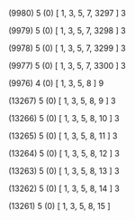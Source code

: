 (9980) 5 (0) [ 1, 3, 5, 7, 3297 ] 3 


(9979) 5 (0) [ 1, 3, 5, 7, 3298 ] 3 


(9978) 5 (0) [ 1, 3, 5, 7, 3299 ] 3 


(9977) 5 (0) [ 1, 3, 5, 7, 3300 ] 3 


(9976) 4 (0) [ 1, 3, 5, 8 ] 9 


(13267) 5 (0) [ 1, 3, 5, 8, 9 ] 3 


(13266) 5 (0) [ 1, 3, 5, 8, 10 ] 3 


(13265) 5 (0) [ 1, 3, 5, 8, 11 ] 3 


(13264) 5 (0) [ 1, 3, 5, 8, 12 ] 3 


(13263) 5 (0) [ 1, 3, 5, 8, 13 ] 3 


(13262) 5 (0) [ 1, 3, 5, 8, 14 ] 3 


(13261) 5 (0) [ 1, 3, 5, 8, 15 ]  

